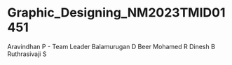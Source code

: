 # Graphic_Designing_NM2023TMID01451
Aravindhan P - Team Leader
Balamurugan D
Beer Mohamed R
Dinesh B
Ruthrasivaji S

